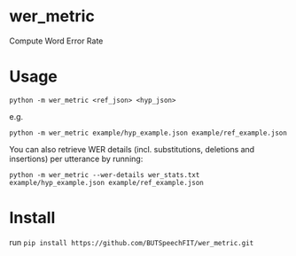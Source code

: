 # wer_metric
Compute Word Error Rate

# Usage
```shell
python -m wer_metric <ref_json> <hyp_json>
```
e.g.
```shell
python -m wer_metric example/hyp_example.json example/ref_example.json
```

You can also retrieve WER details (incl. substitutions, deletions and insertions) per utterance by running:
```
python -m wer_metric --wer-details wer_stats.txt example/hyp_example.json example/ref_example.json
```

# Install
run `pip install https://github.com/BUTSpeechFIT/wer_metric.git`
